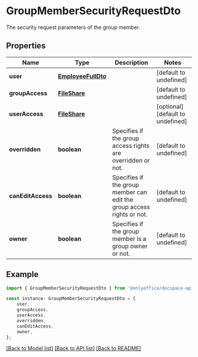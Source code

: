 # GroupMemberSecurityRequestDto

The security request parameters of the group member.

## Properties

Name | Type | Description | Notes
------------ | ------------- | ------------- | -------------
**user** | [**EmployeeFullDto**](EmployeeFullDto.md) |  | [default to undefined]
**groupAccess** | [**FileShare**](FileShare.md) |  | [default to undefined]
**userAccess** | [**FileShare**](FileShare.md) |  | [optional] [default to undefined]
**overridden** | **boolean** | Specifies if the group access rights are overridden or not. | [default to undefined]
**canEditAccess** | **boolean** | Specifies if the group member can edit the group access rights or not. | [default to undefined]
**owner** | **boolean** | Specifies if the group member is a group owner or not. | [default to undefined]

## Example

```typescript
import { GroupMemberSecurityRequestDto } from '@onlyoffice/docspace-api-sdk';

const instance: GroupMemberSecurityRequestDto = {
    user,
    groupAccess,
    userAccess,
    overridden,
    canEditAccess,
    owner,
};
```

[[Back to Model list]](../README.md#documentation-for-models) [[Back to API list]](../README.md#documentation-for-api-endpoints) [[Back to README]](../README.md)
